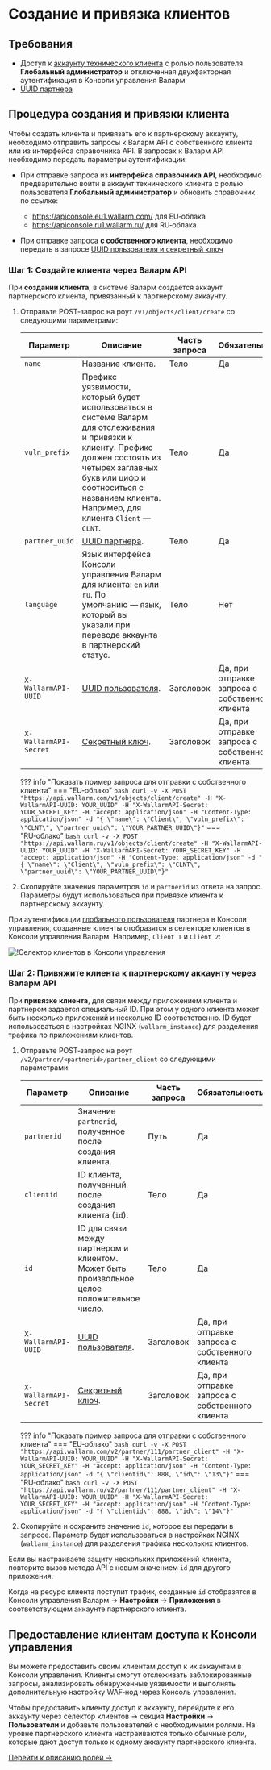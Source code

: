 # Создание и привязка клиентов

## Требования

* Доступ к [аккаунту технического клиента](creating-partner-account.md) с ролью пользователя **Глобальный администратор** и отключенная двухфакторная аутентификация в Консоли управления Валарм
* [UUID партнера](creating-partner-account.md#шаг-2-получите-доступ-к-партнерскому-аккаунту-и-параметры-для-настройки-wafнод)

## Процедура создания и привязки клиента

Чтобы создать клиента и привязать его к партнерскому аккаунту, необходимо отправить запросы к Валарм API с собственного клиента или из интерфейса справочника API. В запросах к Валарм API необходимо передать параметры аутентификации:

* При отправке запроса из **интерфейса справочника API**, необходимо предварительно войти в аккаунт технического клиента с ролью пользователя **Глобальный администратор** и обновить справочник по ссылке:

    * https://apiconsole.eu1.wallarm.com/ для EU‑облака
    * https://apiconsole.ru1.wallarm.ru/ для RU‑облака
* При отправке запроса **с собственного клиента**, необходимо передать в запросе [UUID пользователя и секретный ключ](../api/overview.md#с-собственного-клиента)

### Шаг 1: Создайте клиента через Валарм API

При **создании клиента**, в системе Валарм создается аккаунт партнерского клиента, привязанный к партнерскому аккаунту.

1. Отправьте POST‑запрос на роут `/v1/objects/client/create` со следующими параметрами:

    Параметр | Описание | Часть запроса | Обязательность
    --------- | -------- | ------------- | ---------
    `name` | Название клиента. | Тело | Да
    `vuln_prefix` | Префикс уязвимости, который будет использоваться в системе Валарм для отслеживания и привязки к клиенту. Префикс должен состоять из четырех заглавных букв или цифр и соотноситься с названием клиента. Например, для клиента `Client` — `CLNT`. | Тело | Да
    `partner_uuid` | [UUID партнера](creating-partner-account.md#шаг-2-получите-доступ-к-партнерскому-аккаунту-и-параметры-для-настройки-wafнод). | Тело | Да
    `language` | Язык интерфейса Консоли управления Валарм для клиента: `en` или `ru`. По умолчанию — язык, который вы указали при переводе аккаунта в партнерский статус. | Тело | Нет
    `X-WallarmAPI-UUID` | [UUID пользователя](../api/overview.md#с-собственного-клиента). | Заголовок |Да, при отправке запроса с собственного клиента
    `X-WallarmAPI-Secret` | [Секретный ключ](../api/overview.md#с-собственного-клиента). | Заголовок | Да, при отправке запроса с собственного клиента

    ??? info "Показать пример запроса для отправки с собственного клиента"
        === "EU‑облако"
            ``` bash
            curl -v -X POST "https://api.wallarm.com/v1/objects/client/create" -H "X-WallarmAPI-UUID: YOUR_UUID" -H "X-WallarmAPI-Secret: YOUR_SECRET_KEY" -H "accept: application/json" -H "Content-Type: application/json" -d "{ \"name\": \"Client\", \"vuln_prefix\": \"CLNT\", \"partner_uuid\": \"YOUR_PARTNER_UUID\"}"
            ```
        === "RU‑облако"
            ```bash
            curl -v -X POST "https://api.wallarm.ru/v1/objects/client/create" -H "X-WallarmAPI-UUID: YOUR_UUID" -H "X-WallarmAPI-Secret: YOUR_SECRET_KEY" -H "accept: application/json" -H "Content-Type: application/json" -d "{ \"name\": \"Client\", \"vuln_prefix\": \"CLNT\", \"partner_uuid\": \"YOUR_PARTNER_UUID\"}"
            ```

2. Скопируйте значения параметров `id` и `partnerid` из ответа на запрос. Параметры будут использоваться при привязке клиента к партнерскому аккаунту.

При аутентификации [глобального пользователя](../user-guides/settings/users.md#роли-пользователей) партнера в Консоли управления, созданные клиенты отобразятся в селекторе клиентов в Консоли управления Валарм. Например, `Client 1` и `Client 2`:

![!Селектор клиентов в Консоли управления](../images/partner-waf-node/clients-selector-in-console.png)

### Шаг 2: Привяжите клиента к партнерскому аккаунту через Валарм API

При **привязке клиента**, для связи между приложением клиента и партнером задается специальный ID. При этом у одного клиента может быть несколько приложений и несколько ID соответственно. ID будет использоваться в настройках NGINX (`wallarm_instance`) для разделения трафика по приложениям клиентов.

1. Отправьте POST‑запрос на роут `/v2/partner/<partnerid>/partner_client` со следующими параметрами:

    Параметр | Описание | Часть запроса | Обязательность
    --------- | -------- | ------------- | ------
    `partnerid` | Значение `partnerid`, полученное после создания клиента. | Путь | Да
    `clientid` | ID клиента, полученный после создания клиента (`id`). | Тело | Да
    `id` | ID для связи между партнером и клиентом. Может быть произвольное целое положительное число. | Тело | Да
    `X-WallarmAPI-UUID` | [UUID пользователя](../api/overview.md#с-собственного-клиента). | Заголовок |Да, при отправке запроса с собственного клиента
    `X-WallarmAPI-Secret` | [Секретный ключ](../api/overview.md#с-собственного-клиента). | Заголовок | Да, при отправке запроса с собственного клиента

    ??? info "Показать пример запроса для отправки с собственного клиента"
        === "EU‑облако"
            ``` bash
            curl -v -X POST "https://api.wallarm.com/v2/partner/111/partner_client" -H "X-WallarmAPI-UUID: YOUR_UUID" -H "X-WallarmAPI-Secret: YOUR_SECRET_KEY" -H "accept: application/json" -H "Content-Type: application/json" -d "{ \"clientid\": 888, \"id\": \"13\"}"
            ```
        === "RU‑облако"
            ```bash
            curl -v -X POST "https://api.wallarm.ru/v2/partner/111/partner_client" -H "X-WallarmAPI-UUID: YOUR_UUID" -H "X-WallarmAPI-Secret: YOUR_SECRET_KEY" -H "accept: application/json" -H "Content-Type: application/json" -d "{ \"clientid\": 888, \"id\": \"14\"}"
            ```

2. Скопируйте и сохраните значение `id`, которое вы передали в запросе. Параметр будет использоваться в настройках NGINX (`wallarm_instance`) для разделения трафика нескольких клиентов.

Если вы настраиваете защиту нескольких приложений клиента, повторите вызов метода API с новым значением `id` для другого приложения.

Когда на ресурс клиента поступит трафик, созданные `id` отобразятся в Консоли управления Валарм → **Настройки** → **Приложения** в соответствующем аккаунте партнерского клиента.

## Предоставление клиентам доступа к Консоли управления

Вы можете предоставить своим клиентам доступ к их аккаунтам в Консоли управления. Клиенты смогут отслеживать заблокированные запросы, анализировать обнаруженные уязвимости и выполнять дополнительную настройку WAF‑нод через Консоль управления.

Чтобы предоставить клиенту доступ к аккаунту, перейдите к его аккаунту через селектор клиентов → секция **Настройки** → **Пользователи** и добавьте пользователей с необходимыми ролями. На уровне партнерского клиента настраиваются только обычные роли, которые дают доступ только к одному аккаунту партнерского клиента.

[Перейти к описанию ролей →](../user-guides/settings/users.md)
